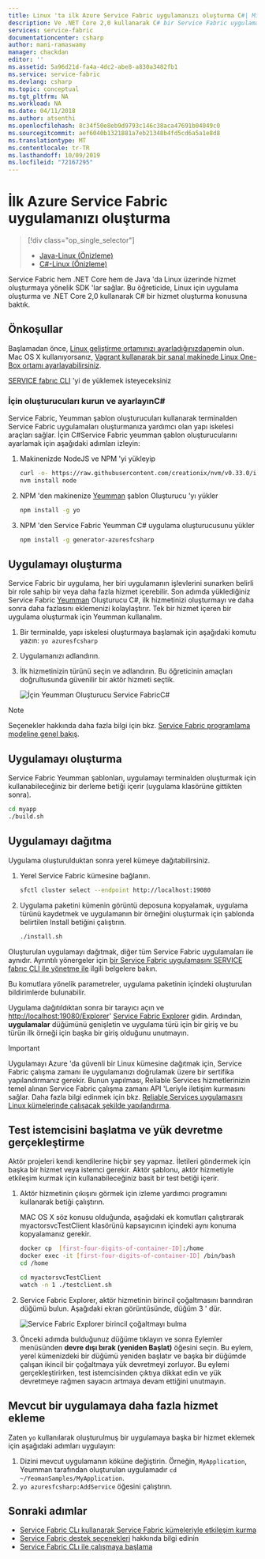 ```yaml
---
title: Linux 'ta ilk Azure Service Fabric uygulamanızı oluşturma C#| Microsoft Docs
description: Ve .NET Core 2,0 kullanarak C# bir Service Fabric uygulaması oluşturmayı ve dağıtmayı öğrenin.
services: service-fabric
documentationcenter: csharp
author: mani-ramaswamy
manager: chackdan
editor: ''
ms.assetid: 5a96d21d-fa4a-4dc2-abe8-a830a3482fb1
ms.service: service-fabric
ms.devlang: csharp
ms.topic: conceptual
ms.tgt_pltfrm: NA
ms.workload: NA
ms.date: 04/11/2018
ms.author: atsenthi
ms.openlocfilehash: 8c34f50e8eb9d9793c146c38aca47691b04049c0
ms.sourcegitcommit: aef6040b1321881a7eb21348b4fd5cd6a5a1e8d8
ms.translationtype: MT
ms.contentlocale: tr-TR
ms.lasthandoff: 10/09/2019
ms.locfileid: "72167295"
---
```

# <a name="create-your-first-azure-service-fabric-application"></a>İlk Azure Service Fabric uygulamanızı oluşturma
> [!div class="op_single_selector"]
> * [Java-Linux (Önizleme)](service-fabric-create-your-first-linux-application-with-java.md)
> * [C#-Linux (Önizleme)](service-fabric-create-your-first-linux-application-with-csharp.md)
>
>

Service Fabric hem .NET Core hem de Java 'da Linux üzerinde hizmet oluşturmaya yönelik SDK 'lar sağlar. Bu öğreticide, Linux için uygulama oluşturma ve .NET Core 2,0 kullanarak C# bir hizmet oluşturma konusuna baktık.

## <a name="prerequisites"></a>Önkoşullar
Başlamadan önce, [Linux geliştirme ortamınızı ayarladığınızdan](service-fabric-get-started-linux.md)emin olun. Mac OS X kullanıyorsanız, [Vagrant kullanarak bir sanal makinede Linux One-Box ortamı ayarlayabilirsiniz](service-fabric-get-started-mac.md).

[SERVICE fabrıc CLI](service-fabric-cli.md) 'yi de yüklemek isteyeceksiniz

### <a name="install-and-set-up-the-generators-for-c"></a>İçin oluşturucuları kurun ve ayarlayınC#
Service Fabric, Yeumman şablon oluşturucuları kullanarak terminalden Service Fabric uygulamaları oluşturmanıza yardımcı olan yapı iskelesi araçları sağlar. İçin C#Service Fabric yeumman şablon oluşturucularını ayarlamak için aşağıdaki adımları izleyin:

1. Makinenizde NodeJS ve NPM 'yi yükleyip

   ```bash
   curl -o- https://raw.githubusercontent.com/creationix/nvm/v0.33.0/install.sh | bash 
   nvm install node 
   ```
2. NPM 'den makinenize [Yeumman](https://yeoman.io/) şablon Oluşturucu 'yı yükler

   ```bash
   npm install -g yo
   ```
3. NPM 'den Service Fabric Yeumman C# uygulama oluşturucusunu yükler

   ```bash
   npm install -g generator-azuresfcsharp
   ```

## <a name="create-the-application"></a>Uygulamayı oluşturma
Service Fabric bir uygulama, her biri uygulamanın işlevlerini sunarken belirli bir role sahip bir veya daha fazla hizmet içerebilir. Son adımda yüklediğiniz Service Fabric [Yeumman](https://yeoman.io/) Oluşturucu C#, ilk hizmetinizi oluşturmayı ve daha sonra daha fazlasını eklemenizi kolaylaştırır. Tek bir hizmet içeren bir uygulama oluşturmak için Yeumman kullanalım.

1. Bir terminalde, yapı iskelesi oluşturmaya başlamak için aşağıdaki komutu yazın: `yo azuresfcsharp`
2. Uygulamanızı adlandırın.
3. İlk hizmetinizin türünü seçin ve adlandırın. Bu öğreticinin amaçları doğrultusunda güvenilir bir aktör hizmeti seçtik.

   ![İçin Yeumman Oluşturucu Service FabricC#][sf-yeoman]

> [!NOTE]
> Seçenekler hakkında daha fazla bilgi için bkz. [Service Fabric programlama modeline genel bakış](service-fabric-choose-framework.md).
>
>

## <a name="build-the-application"></a>Uygulamayı oluşturma
Service Fabric Yeumman şablonları, uygulamayı terminalden oluşturmak için kullanabileceğiniz bir derleme betiği içerir (uygulama klasörüne gittikten sonra).

  ```sh
 cd myapp
 ./build.sh
  ```

## <a name="deploy-the-application"></a>Uygulamayı dağıtma

Uygulama oluşturulduktan sonra yerel kümeye dağıtabilirsiniz.

1. Yerel Service Fabric kümesine bağlanın.

    ```bash
    sfctl cluster select --endpoint http://localhost:19080
    ```

2. Uygulama paketini kümenin görüntü deposuna kopyalamak, uygulama türünü kaydetmek ve uygulamanın bir örneğini oluşturmak için şablonda belirtilen Install betiğini çalıştırın.

    ```bash
    ./install.sh
    ```

Oluşturulan uygulamayı dağıtmak, diğer tüm Service Fabric uygulamaları ile aynıdır. Ayrıntılı yönergeler için [bir Service Fabric uygulamasını SERVICE fabrıc CLI ile yönetme ile](service-fabric-application-lifecycle-sfctl.md) ilgili belgelere bakın.

Bu komutlara yönelik parametreler, uygulama paketinin içindeki oluşturulan bildirimlerde bulunabilir.

Uygulama dağıtıldıktan sonra bir tarayıcı açın ve [http://localhost:19080/Explorer](http://localhost:19080/Explorer)' [Service Fabric Explorer](service-fabric-visualizing-your-cluster.md) gidin. Ardından, **uygulamalar** düğümünü genişletin ve uygulama türü için bir giriş ve bu türün ilk örneği için başka bir giriş olduğunu unutmayın.

> [!IMPORTANT]
> Uygulamayı Azure 'da güvenli bir Linux kümesine dağıtmak için, Service Fabric çalışma zamanı ile uygulamanızı doğrulamak üzere bir sertifika yapılandırmanız gerekir. Bunun yapılması, Reliable Services hizmetlerinizin temel alınan Service Fabric çalışma zamanı API 'Leriyle iletişim kurmasını sağlar. Daha fazla bilgi edinmek için bkz. [Reliable Services uygulamasını Linux kümelerinde çalışacak şekilde yapılandırma](./service-fabric-configure-certificates-linux.md#configure-a-reliable-services-app-to-run-on-linux-clusters).  
>

## <a name="start-the-test-client-and-perform-a-failover"></a>Test istemcisini başlatma ve yük devretme gerçekleştirme
Aktör projeleri kendi kendilerine hiçbir şey yapmaz. İletileri göndermek için başka bir hizmet veya istemci gerekir. Aktör şablonu, aktör hizmetiyle etkileşim kurmak için kullanabileceğiniz basit bir test betiği içerir.

1. Aktör hizmetinin çıkışını görmek için izleme yardımcı programını kullanarak betiği çalıştırın.

   MAC OS X söz konusu olduğunda, aşağıdaki ek komutları çalıştırarak myactorsvcTestClient klasörünü kapsayıcının içindeki aynı konuma kopyalamanız gerekir.
    
    ```bash
    docker cp  [first-four-digits-of-container-ID]:/home
    docker exec -it [first-four-digits-of-container-ID] /bin/bash
    cd /home
    ```
    
    ```bash
    cd myactorsvcTestClient
    watch -n 1 ./testclient.sh
    ```
2. Service Fabric Explorer, aktör hizmetinin birincil çoğaltmasını barındıran düğümü bulun. Aşağıdaki ekran görüntüsünde, düğüm 3 ' dür.

    ![Service Fabric Explorer birincil çoğaltmayı bulma][sfx-primary]
3. Önceki adımda bulduğunuz düğüme tıklayın ve sonra Eylemler menüsünden **devre dışı bırak (yeniden Başlat)** öğesini seçin. Bu eylem, yerel kümenizdeki bir düğümü yeniden başlatır ve başka bir düğümde çalışan ikincil bir çoğaltmaya yük devretmeyi zorluyor. Bu eylemi gerçekleştirirken, test istemcisinden çıktıya dikkat edin ve yük devretmeye rağmen sayacın artmaya devam ettiğini unutmayın.

## <a name="adding-more-services-to-an-existing-application"></a>Mevcut bir uygulamaya daha fazla hizmet ekleme

Zaten `yo` kullanılarak oluşturulmuş bir uygulamaya başka bir hizmet eklemek için aşağıdaki adımları uygulayın:
1. Dizini mevcut uygulamanın köküne değiştirin.  Örneğin, `MyApplication`, Yeumman tarafından oluşturulan uygulamadır `cd ~/YeomanSamples/MyApplication`.
2. `yo azuresfcsharp:AddService` öğesini çalıştırın.

## <a name="next-steps"></a>Sonraki adımlar

* [Service Fabric CLı kullanarak Service Fabric kümeleriyle etkileşim kurma](service-fabric-cli.md)
* [Service Fabric destek seçenekleri](service-fabric-support.md) hakkında bilgi edinin
* [Service Fabric CLı ile çalışmaya başlama](service-fabric-cli.md)

<!-- Images -->
[sf-yeoman]: ./media/service-fabric-create-your-first-linux-application-with-csharp/yeoman-csharp.png
[sfx-primary]: ./media/service-fabric-create-your-first-linux-application-with-csharp/sfx-primary.png
